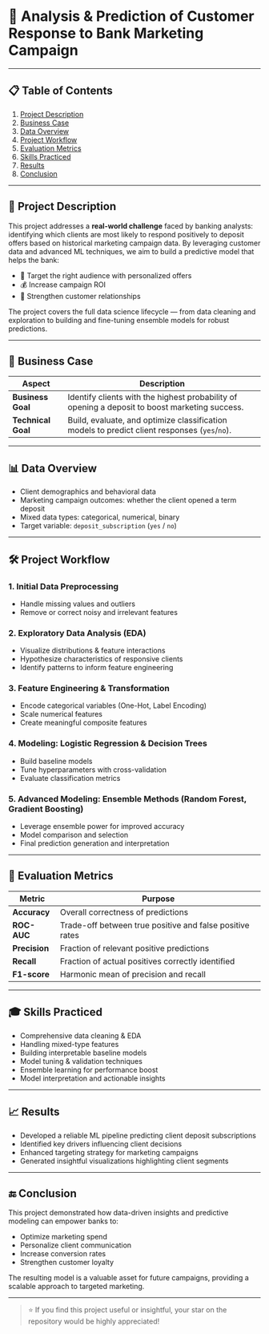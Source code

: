 # 🚀 Analysis & Prediction of Customer Response to Bank Marketing Campaign

---

## 📋 Table of Contents  
1. [Project Description](#project-description)  
2. [Business Case](#business-case)  
3. [Data Overview](#data-overview)  
4. [Project Workflow](#project-workflow)  
5. [Evaluation Metrics](#evaluation-metrics)  
6. [Skills Practiced](#skills-practiced)  
7. [Results](#results)  
8. [Conclusion](#conclusion)  

---

## 📝 Project Description

This project addresses a **real-world challenge** faced by banking analysts: identifying which clients are most likely to respond positively to deposit offers based on historical marketing campaign data. By leveraging customer data and advanced ML techniques, we aim to build a predictive model that helps the bank:

- 🎯 Target the right audience with personalized offers  
- 💰 Increase campaign ROI  
- 🤝 Strengthen customer relationships

The project covers the full data science lifecycle — from data cleaning and exploration to building and fine-tuning ensemble models for robust predictions.

---

## 🎯 Business Case

| Aspect            | Description                                                                                     |
|-------------------|-------------------------------------------------------------------------------------------------|
| **Business Goal**  | Identify clients with the highest probability of opening a deposit to boost marketing success. |
| **Technical Goal** | Build, evaluate, and optimize classification models to predict client responses (`yes`/`no`).   |

---

## 📊 Data Overview

- Client demographics and behavioral data  
- Marketing campaign outcomes: whether the client opened a term deposit  
- Mixed data types: categorical, numerical, binary  
- Target variable: `deposit_subscription` (`yes` / `no`)

---

## 🛠️ Project Workflow

### 1. Initial Data Preprocessing  
- Handle missing values and outliers  
- Remove or correct noisy and irrelevant features  

### 2. Exploratory Data Analysis (EDA)  
- Visualize distributions & feature interactions  
- Hypothesize characteristics of responsive clients  
- Identify patterns to inform feature engineering  

### 3. Feature Engineering & Transformation  
- Encode categorical variables (One-Hot, Label Encoding)  
- Scale numerical features  
- Create meaningful composite features  

### 4. Modeling: Logistic Regression & Decision Trees  
- Build baseline models  
- Tune hyperparameters with cross-validation  
- Evaluate classification metrics  

### 5. Advanced Modeling: Ensemble Methods (Random Forest, Gradient Boosting)  
- Leverage ensemble power for improved accuracy  
- Model comparison and selection  
- Final prediction generation and interpretation  

---

## 📏 Evaluation Metrics

| Metric       | Purpose                                         |
|--------------|-------------------------------------------------|
| **Accuracy** | Overall correctness of predictions               |
| **ROC-AUC**  | Trade-off between true positive and false positive rates |
| **Precision**| Fraction of relevant positive predictions        |
| **Recall**   | Fraction of actual positives correctly identified |
| **F1-score** | Harmonic mean of precision and recall            |

---

## 🎓 Skills Practiced

- Comprehensive data cleaning & EDA  
- Handling mixed-type features  
- Building interpretable baseline models  
- Model tuning & validation techniques  
- Ensemble learning for performance boost  
- Model interpretation and actionable insights  

---

## 📈 Results

- Developed a reliable ML pipeline predicting client deposit subscriptions  
- Identified key drivers influencing client decisions  
- Enhanced targeting strategy for marketing campaigns  
- Generated insightful visualizations highlighting client segments  

---

## 🔚 Conclusion

This project demonstrated how data-driven insights and predictive modeling can empower banks to:

- Optimize marketing spend  
- Personalize client communication  
- Increase conversion rates  
- Strengthen customer loyalty  

The resulting model is a valuable asset for future campaigns, providing a scalable approach to targeted marketing.

---

> ⭐ If you find this project useful or insightful, your star on the repository would be highly appreciated!
